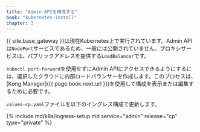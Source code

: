 ```yaml
---
title: "Admin APIを構成する"
book: "kubernetes-install"
chapter: 3
---
```


{{ site.base_gateway }}は現在Kubernetes上で実行されています。Admin API は`NodePort`サービスであるため、一般には公開されていません。プロキシサービスは、パブリックアドレスを提供する`LoadBalancer`です。

`kubectl port-forward`を使用せずにAdmin APIにアクセスできるようにするには、選択したクラウドに内部ロードバランサーを作成します。このプロセスは、[Kong Manager]({{ page.book.next.url }})を使用して構成を表示または編集するために必要です。

`values-cp.yaml`ファイルを以下のイングレス構成で更新します。

{% include md/k8s/ingress-setup.md service="admin" release="cp" type="private" %}

